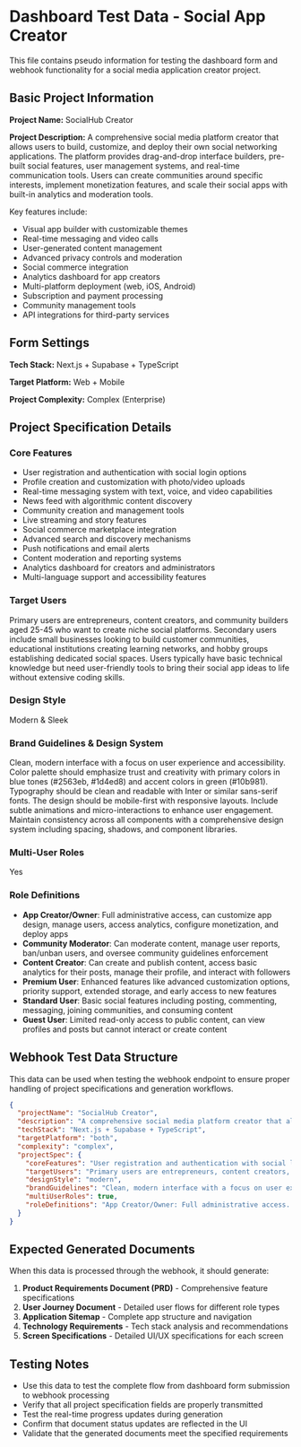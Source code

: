# Dashboard Test Data - Social App Creator

This file contains pseudo information for testing the dashboard form and webhook functionality for a social media application creator project.

## Basic Project Information

**Project Name:** SocialHub Creator

**Project Description:**
A comprehensive social media platform creator that allows users to build, customize, and deploy their own social networking applications. The platform provides drag-and-drop interface builders, pre-built social features, user management systems, and real-time communication tools. Users can create communities around specific interests, implement monetization features, and scale their social apps with built-in analytics and moderation tools.

Key features include:
- Visual app builder with customizable themes
- Real-time messaging and video calls
- User-generated content management
- Advanced privacy controls and moderation
- Social commerce integration
- Analytics dashboard for app creators
- Multi-platform deployment (web, iOS, Android)
- Subscription and payment processing
- Community management tools
- API integrations for third-party services

## Form Settings

**Tech Stack:** Next.js + Supabase + TypeScript

**Target Platform:** Web + Mobile

**Project Complexity:** Complex (Enterprise)

## Project Specification Details

### Core Features
- User registration and authentication with social login options
- Profile creation and customization with photo/video uploads
- Real-time messaging system with text, voice, and video capabilities
- News feed with algorithmic content discovery
- Community creation and management tools
- Live streaming and story features
- Social commerce marketplace integration
- Advanced search and discovery mechanisms
- Push notifications and email alerts
- Content moderation and reporting systems
- Analytics dashboard for creators and administrators
- Multi-language support and accessibility features

### Target Users
Primary users are entrepreneurs, content creators, and community builders aged 25-45 who want to create niche social platforms. Secondary users include small businesses looking to build customer communities, educational institutions creating learning networks, and hobby groups establishing dedicated social spaces. Users typically have basic technical knowledge but need user-friendly tools to bring their social app ideas to life without extensive coding skills.

### Design Style
Modern & Sleek

### Brand Guidelines & Design System
Clean, modern interface with a focus on user experience and accessibility. Color palette should emphasize trust and creativity with primary colors in blue tones (#2563eb, #1d4ed8) and accent colors in green (#10b981). Typography should be clean and readable with Inter or similar sans-serif fonts. The design should be mobile-first with responsive layouts. Include subtle animations and micro-interactions to enhance user engagement. Maintain consistency across all components with a comprehensive design system including spacing, shadows, and component libraries.

### Multi-User Roles
Yes

### Role Definitions
- **App Creator/Owner**: Full administrative access, can customize app design, manage users, access analytics, configure monetization, and deploy apps
- **Community Moderator**: Can moderate content, manage user reports, ban/unban users, and oversee community guidelines enforcement
- **Content Creator**: Can create and publish content, access basic analytics for their posts, manage their profile, and interact with followers
- **Premium User**: Enhanced features like advanced customization options, priority support, extended storage, and early access to new features
- **Standard User**: Basic social features including posting, commenting, messaging, joining communities, and consuming content
- **Guest User**: Limited read-only access to public content, can view profiles and posts but cannot interact or create content

## Webhook Test Data Structure

This data can be used when testing the webhook endpoint to ensure proper handling of project specifications and generation workflows.

```json
{
  "projectName": "SocialHub Creator",
  "description": "A comprehensive social media platform creator that allows users to build, customize, and deploy their own social networking applications...",
  "techStack": "Next.js + Supabase + TypeScript",
  "targetPlatform": "both",
  "complexity": "complex",
  "projectSpec": {
    "coreFeatures": "User registration and authentication with social login options, Profile creation and customization with photo/video uploads, Real-time messaging system with text, voice, and video capabilities...",
    "targetUsers": "Primary users are entrepreneurs, content creators, and community builders aged 25-45 who want to create niche social platforms...",
    "designStyle": "modern",
    "brandGuidelines": "Clean, modern interface with a focus on user experience and accessibility. Color palette should emphasize trust and creativity...",
    "multiUserRoles": true,
    "roleDefinitions": "App Creator/Owner: Full administrative access... Community Moderator: Can moderate content... Content Creator: Can create and publish content..."
  }
}
```

## Expected Generated Documents

When this data is processed through the webhook, it should generate:

1. **Product Requirements Document (PRD)** - Comprehensive feature specifications
2. **User Journey Document** - Detailed user flows for different role types
3. **Application Sitemap** - Complete app structure and navigation
4. **Technology Requirements** - Tech stack analysis and recommendations
5. **Screen Specifications** - Detailed UI/UX specifications for each screen

## Testing Notes

- Use this data to test the complete flow from dashboard form submission to webhook processing
- Verify that all project specification fields are properly transmitted
- Test the real-time progress updates during generation
- Confirm that document status updates are reflected in the UI
- Validate that the generated documents meet the specified requirements